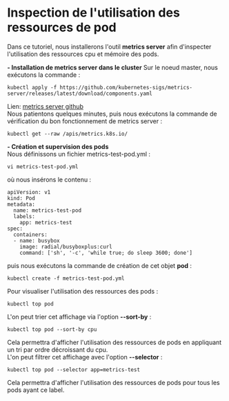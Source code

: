 # Inspection de l'utilisation des ressources de pod
Dans ce tutoriel, nous installerons l'outil **metrics server** afin d'inspecter l'utilisation des ressources cpu et mémoire des pods.

**- Installation de metrics server dans le cluster**
Sur le noeud master, nous exécutons la commande :
```
kubectl apply -f https://github.com/kubernetes-sigs/metrics-server/releases/latest/download/components.yaml
```
Lien: [metrics server github](https://github.com/kubernetes-sigs/metrics-server) <br>
Nous patientons quelques minutes, puis nous exécutons la commande de vérification du bon fonctionnement de metrics server :
```
kubectl get --raw /apis/metrics.k8s.io/
```

**- Création et supervision des pods**<br>
Nous définissons un fichier metrics-test-pod.yml :
```
vi metrics-test-pod.yml
```

où nous insérons le contenu :
```
apiVersion: v1
kind: Pod
metadata:
  name: metrics-test-pod
  labels:
    app: metrics-test
spec:
  containers:
  - name: busybox
    image: radial/busyboxplus:curl
    command: ['sh', '-c', 'while true; do sleep 3600; done']
```

puis nous exécutons la commande de création de cet objet **pod** :
```
kubectl create -f metrics-test-pod.yml
```

Pour visualiser l'utilisation des ressources des pods :
```
kubectl top pod
```

L'on peut trier cet affichage via l'option **--sort-by** :
```
kubectl top pod --sort-by cpu
```
Cela permettra d'afficher l'utilisation des ressources de pods en appliquant un tri par ordre décroissant du cpu.<br>
L'on peut filtrer cet affichage avec l'option **--selector** :
```
kubectl top pod --selector app=metrics-test
``` 
Cela permettra d'afficher l'utilisation des ressources de pods pour tous les pods ayant ce label.